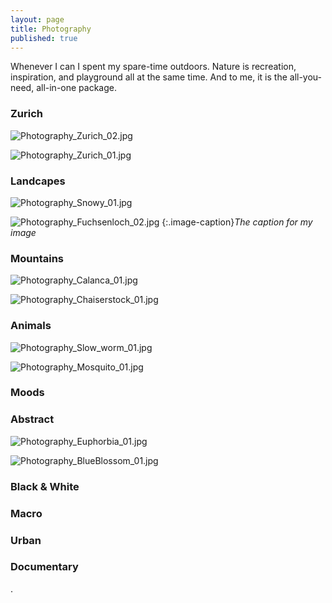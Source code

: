 ```yaml
---
layout: page
title: Photography
published: true
---
```


Whenever I can I spent my spare-time outdoors. Nature is recreation, inspiration, and playground all at the same time. And to me, it is the all-you-need, all-in-one package.


### Zurich
![Photography_Zurich_02.jpg]({{site.baseurl}}/img/Photography_Zurich_02.jpg)  

![Photography_Zurich_01.jpg]({{site.baseurl}}/img/Photography_Zurich_01.jpg)  

### Landcapes
![Photography_Snowy_01.jpg]({{site.baseurl}}/img/Photography_Snowy_01.jpg)  

![Photography_Fuchsenloch_02.jpg]({{site.baseurl}}/img/Photography_Fuchsenloch_02.jpg)  {:.image-caption}*The caption for my image*
  

### Mountains
![Photography_Calanca_01.jpg]({{site.baseurl}}/img/Photography_Calanca_01.jpg)  

![Photography_Chaiserstock_01.jpg]({{site.baseurl}}/img/Photography_Chaiserstock_01.jpg)  

### Animals  
![Photography_Slow_worm_01.jpg]({{site.baseurl}}/img/Photography_Slow_worm_01.jpg)   

![Photography_Mosquito_01.jpg]({{site.baseurl}}/img/Photography_Mosquito_01.jpg)  

### Moods



### Abstract
![Photography_Euphorbia_01.jpg]({{site.baseurl}}/img/Photography_Euphorbia_01.jpg)  

![Photography_BlueBlossom_01.jpg]({{site.baseurl}}/img/Photography_BlueBlossom_01.jpg)  

### Black & White



### Macro



### Urban



### Documentary





.
